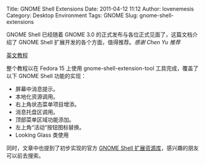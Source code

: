 Title: GNOME Shell Extensions
Date: 2011-04-12 11:12
Author: lovenemesis
Category: Desktop Environment
Tags: GNOME
Slug: gnome-shell-extensions

GNOME Shell 已经随着 GNOME 3.0
的正式发布与各位正式见面了，这篇文档介绍了 GNOME Shell
扩展开发的各个方面，值得推荐。*感谢 Chen Yu 推荐*

[英文教程](http://blog.fpmurphy.com/2011/04/gnome-3-shell-extensions.html)

整个教程以在 Fedora 15 上使用 gnome-shell-extension-tool
工具完成，覆盖了以下 GNOME Shell 功能的实现：

-   屏幕中消息提示。
-   本地化资源调用。
-   右上角状态菜单项目增添。
-   消息托盘区调用。
-   顶部菜单区域功能添加。
-   左上角“活动”按钮图标替换。
-   Looking Glass 类使用

同时，文章中也提到了初步实现的官方 [GNOME Shell
扩展资源库](http://git.gnome.org/browse/gnome-shell-extensions/)，感兴趣的朋友可以前去搜索。
